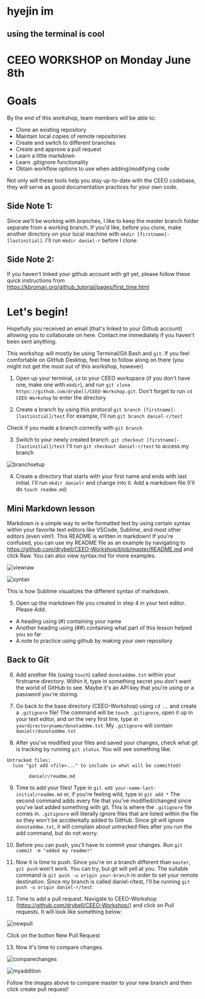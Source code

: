 # hyejin im
## using the terminal is cool

# CEEO WORKSHOP on Monday June 8th

# Goals 
By the end of this workshop, team members will be able to: 
 - Clone an existing repository
 - Maintain local copies of remote repositories 
 - Create and switch to different branches 
 - Create and approve a pull request 
 - Learn a little markdown 
 - Learn .gitignore functionality
 - Obtain workflow options to use when adding/modifying code 

Not only will these tools help you stay up-to-date with the CEEO codebase, they will serve as good documentation practices for your own code.

## Side Note 1: 
Since we'll be working with branches, I like to keep the master branch folder separate from a working branch. If you'd like, before you clone, make another directory on your local machine with `mkdir [firstname]-[lastinitial]`. I'll run `mkdir daniel-r` before I clone. 

## Side Note 2: 
If you haven't linked your github account with git yet, please follow these quick instructions from https://kbroman.org/github_tutorial/pages/first_time.html

# Let's begin! 
Hopefully you received an email (that's linked to your Github account) allowing you to collaborate on here. Contact me immediately if you haven't been sent anything. 

This workshop will mostly be using Terminal/Git Bash and `git`. If you feel comfortable on GitHub Desktop, feel free to follow along on there (you might not get the most out of this workshop, however)

1. Open up your terminal, `cd` to your CEEO workspace (if you don't have one, make one with `mkdir`), and run 
`git clone https://github.com/drybell/CEEO-Workshop.git`. Don't forget to run `cd CEEO-Workshop` to enter the directory

2. Create a branch by using this protocol `git branch [firstname]-[lastinitial]/test` 
For example, I'll run `git branch daniel-r/test` 

Check if you made a branch correctly with `git branch` 

3. Switch to your newly created branch: `git checkout [firstname]-[lastinitial]/test` 
I'll run `git checkout daniel-r/test` to access my branch

![branchsetup](./images/branchsetup.png)

4. Create a directory that starts with your first name and ends with last initial. I'll run `mkdir danielr` and change into it. Add a markdown file (I'll do `touch readme.md`)

## Mini Markdown lesson 
Markdown is a simple way to write formatted text by using certain syntax within your favorite text editors like 
VSCode, Sublime, and most other editors (even vim!). This README is written in markdown! If you're confused, you can use my README file as an example by navigating to https://github.com/drybell/CEEO-Workshop/blob/master/README.md and click Raw. 
You can also view syntax.md for more examples.

![viewraw](./images/viewraw.png)

![syntax](./images/syntax.png)

This is how Sublime visualizes the different syntax of markdown. 

5. Open up the markdown file you created in step 4 in your text editor. 
Please Add: 
- A heading using (#) containing your name 
- Another heading using (##) containing what part of this lesson helped you so far  
- A note to practice using github by making your own repository

## Back to Git 

6. Add another file (using `touch`) called `donotaddme.txt` within your firstname directory. Within it, type in something secret you don't want the world of GitHub to see. Maybe it's an API key that you're using or a password you're storing. 

7. Go back to the base directory (CEEO-Workshop) using `cd ..` and create a `.gitignore` file! 
The command will be `touch .gitignore`, open it up in your text editor, and on the very first line, 
type in `yourdirectoryname/donotaddme.txt`. My `.gitignore` will contain `danielr/donotaddme.txt`

8. After you've modified your files and saved your changes, check what git is tracking by running `git status`. You will see something like: 
``` 
Untracked files:
  (use "git add <file>..." to include in what will be committed)

  		danielr/readme.md
```

9. Time to add your files! Type in `git add your-name-last-initial/readme.md` or, if you're feeling wild, type in `git add *`
The second command adds every file that you've modified/changed since you've last added something with git. This is where the `.gitignore` file comes in. `.gitignore` will literally ignore files that are listed within the file so they won't be accidentally added to GitHub. Since git will ignore `donotaddme.txt`, it will complain about untracked files after you run the add command, but do not worry. 

10. Before you can push, you'll have to commit your changes. Run `git commit -m "added my readme!"`

11. Now it is time to push. Since you're on a branch different than `master`, `git push` won't work. 
You can try, but git will yell at you. The suitable command is `git push -u origin your-branch` 
in order to set your remote destination. Since my branch is called daniel-r/test, I'll be running 
`git push -u origin daniel-r/test`

12. Time to add a pull request. Navigate to CEEO-Workshop (https://github.com/drybell/CEEO-Workshop/) and click on Pull requests. It will look like something below: 

![newpull](./images/newpull.png)

Click on the button New Pull Request

13. Now it's time to compare changes. 

![comparechanges](./images/comparechanges.png)

![myaddition](./images/myaddition.png)

Follow the images above to compare master to your new branch and then click create pull request! 












